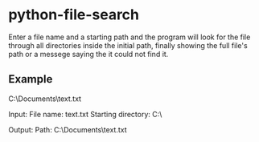 # python-file-search
Enter a file name and a starting path and the program will look for the file through all directories inside the initial path, finally showing the full file's path or a messege saying the it could not find it.

## Example
C:\Documents\text.txt

Input:
  File name: text.txt
  Starting directory: C:\

Output:
  Path: C:\Documents\text.txt
